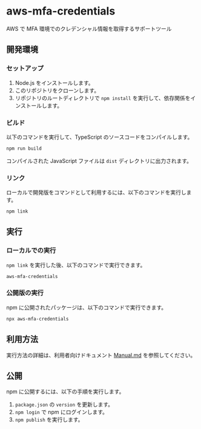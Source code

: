 # aws-mfa-credentials
AWS で MFA 環境でのクレデンシャル情報を取得するサポートツール

## 開発環境

### セットアップ
1. Node.js をインストールします。
2. このリポジトリをクローンします。
3. リポジトリのルートディレクトリで `npm install` を実行して、依存関係をインストールします。

### ビルド
以下のコマンドを実行して、TypeScript のソースコードをコンパイルします。
```bash
npm run build
```

コンパイルされた JavaScript ファイルは `dist` ディレクトリに出力されます。

### リンク

ローカルで開発版をコマンドとして利用するには、以下のコマンドを実行します。

```bash
npm link
```

## 実行

### ローカルでの実行

`npm link` を実行した後、以下のコマンドで実行できます。

```bash
aws-mfa-credentials
```

### 公開版の実行

npm に公開されたパッケージは、以下のコマンドで実行できます。

```bash
npx aws-mfa-credentials
```

## 利用方法

実行方法の詳細は、利用者向けドキュメント [Manual.md](Manual.md) を参照してください。

## 公開

npm に公開するには、以下の手順を実行します。

1. `package.json` の `version` を更新します。
2. `npm login` で npm にログインします。
3. `npm publish` を実行します。